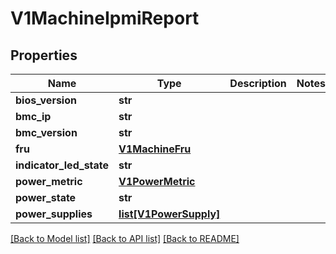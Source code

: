 # V1MachineIpmiReport

## Properties
Name | Type | Description | Notes
------------ | ------------- | ------------- | -------------
**bios_version** | **str** |  | 
**bmc_ip** | **str** |  | 
**bmc_version** | **str** |  | 
**fru** | [**V1MachineFru**](V1MachineFru.md) |  | 
**indicator_led_state** | **str** |  | 
**power_metric** | [**V1PowerMetric**](V1PowerMetric.md) |  | 
**power_state** | **str** |  | 
**power_supplies** | [**list[V1PowerSupply]**](V1PowerSupply.md) |  | 

[[Back to Model list]](../README.md#documentation-for-models) [[Back to API list]](../README.md#documentation-for-api-endpoints) [[Back to README]](../README.md)


